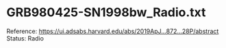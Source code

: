 # GRB980425-SN1998bw_Radio.txt

Reference: https://ui.adsabs.harvard.edu/abs/2019ApJ...872...28P/abstract
Status: Radio